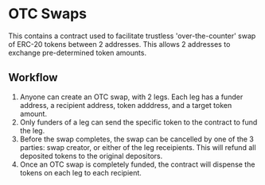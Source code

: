 # OTC Swaps

This contains a contract used to facilitate trustless 'over-the-counter' swap of ERC-20 tokens between 2 addresses. This allows 2 addresses to exchange pre-determined token amounts. 

## Workflow
1. Anyone can create an OTC swap, with 2 legs. Each leg has a funder address, a recipient address, token adddress, and a target token amount.
2. Only funders of a leg can send the specific token to the contract to fund the leg.
3. Before the swap completes, the swap can be cancelled by one of the 3 parties: swap creator, or either of the leg receipients. This will refund all deposited tokens to the original depositors.
4. Once an OTC swap is completely funded, the contract will dispense the tokens on each leg to each recipient.
